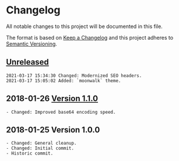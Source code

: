 # Changelog

All notable changes to this project will be documented in this file.

The format is based on [Keep a Changelog](http://keepachangelog.com/en/1.0.0/)
and this project adheres to [Semantic Versioning](http://semver.org/spec/v2.0.0.html).

## [Unreleased]

```
2021-03-17 15:34:30 Changed: Modernized SEO headers.
2021-03-17 15:05:02 Added: `moonwalk` theme.
```

## 2018-01-26 [Version 1.1.0]

```
- Changed: Improved base64 encoding speed.
```

## 2018-01-25 Version 1.0.0

```
- Changed: General cleanup.
- Changed: Initial commit.
- Historic commit.
```

[Unreleased]: https://github.com/xyzzy/jsGifEncoder/compare/v1.1.0...HEAD
[Version 1.1.0]: https://github.com/xyzzy/jsGifEncoder/compare/v1.0.0...v1.1.0
